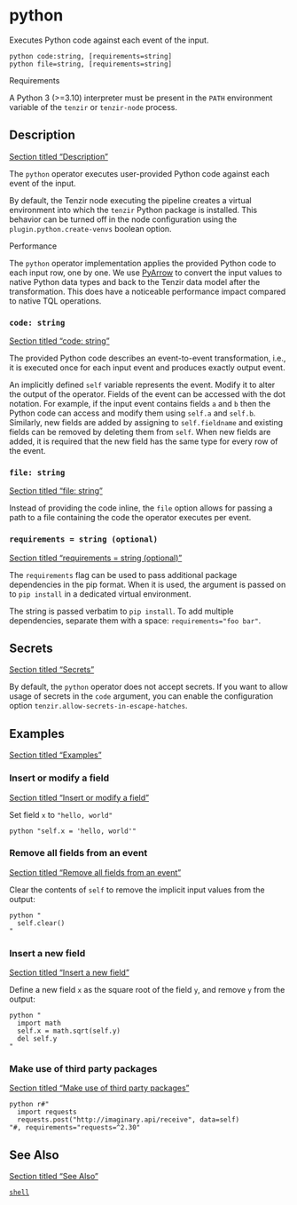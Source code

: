 # python

Executes Python code against each event of the input.

```tql
python code:string, [requirements=string]
python file=string, [requirements=string]
```

Requirements

A Python 3 (>=3.10) interpreter must be present in the `PATH` environment variable of the `tenzir` or `tenzir-node` process.

## Description

[Section titled “Description”](#description)

The `python` operator executes user-provided Python code against each event of the input.

By default, the Tenzir node executing the pipeline creates a virtual environment into which the `tenzir` Python package is installed. This behavior can be turned off in the node configuration using the `plugin.python.create-venvs` boolean option.

Performance

The `python` operator implementation applies the provided Python code to each input row, one by one. We use [PyArrow](https://arrow.apache.org/docs/python/index.html) to convert the input values to native Python data types and back to the Tenzir data model after the transformation. This does have a noticeable performance impact compared to native TQL operations.

### `code: string`

[Section titled “code: string”](#code-string)

The provided Python code describes an event-to-event transformation, i.e., it is executed once for each input event and produces exactly output event.

An implicitly defined `self` variable represents the event. Modify it to alter the output of the operator. Fields of the event can be accessed with the dot notation. For example, if the input event contains fields `a` and `b` then the Python code can access and modify them using `self.a` and `self.b`. Similarly, new fields are added by assigning to `self.fieldname` and existing fields can be removed by deleting them from `self`. When new fields are added, it is required that the new field has the same type for every row of the event.

### `file: string`

[Section titled “file: string”](#file-string)

Instead of providing the code inline, the `file` option allows for passing a path to a file containing the code the operator executes per event.

### `requirements = string (optional)`

[Section titled “requirements = string (optional)”](#requirements--string-optional)

The `requirements` flag can be used to pass additional package dependencies in the pip format. When it is used, the argument is passed on to `pip install` in a dedicated virtual environment.

The string is passed verbatim to `pip install`. To add multiple dependencies, separate them with a space: `requirements="foo bar"`.

## Secrets

[Section titled “Secrets”](#secrets)

By default, the `python` operator does not accept secrets. If you want to allow usage of secrets in the `code` argument, you can enable the configuration option `tenzir.allow-secrets-in-escape-hatches`.

## Examples

[Section titled “Examples”](#examples)

### Insert or modify a field

[Section titled “Insert or modify a field”](#insert-or-modify-a-field)

Set field `x` to `"hello, world"`

```tql
python "self.x = 'hello, world'"
```

### Remove all fields from an event

[Section titled “Remove all fields from an event”](#remove-all-fields-from-an-event)

Clear the contents of `self` to remove the implicit input values from the output:

```tql
python "
  self.clear()
"
```

### Insert a new field

[Section titled “Insert a new field”](#insert-a-new-field)

Define a new field `x` as the square root of the field `y`, and remove `y` from the output:

```tql
python "
  import math
  self.x = math.sqrt(self.y)
  del self.y
"
```

### Make use of third party packages

[Section titled “Make use of third party packages”](#make-use-of-third-party-packages)

```tql
python r#"
  import requests
  requests.post("http://imaginary.api/receive", data=self)
"#, requirements="requests=^2.30"
```

## See Also

[Section titled “See Also”](#see-also)

[`shell`](/reference/operators/shell)